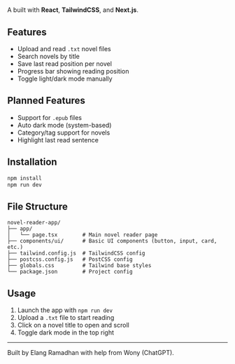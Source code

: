 # 

A built with **React**, **TailwindCSS**, and **Next.js**.

## Features

- Upload and read `.txt` novel files
- Search novels by title
- Save last read position per novel
- Progress bar showing reading position
- Toggle light/dark mode manually

## Planned Features

- Support for `.epub` files
- Auto dark mode (system-based)
- Category/tag support for novels
- Highlight last read sentence

## Installation

```bash
npm install
npm run dev
```

## File Structure

```
novel-reader-app/
├── app/
│   └── page.tsx        # Main novel reader page
├── components/ui/      # Basic UI components (button, input, card, etc.)
├── tailwind.config.js  # TailwindCSS config
├── postcss.config.js   # PostCSS config
├── globals.css         # Tailwind base styles
└── package.json        # Project config
```

## Usage

1. Launch the app with `npm run dev`
2. Upload a `.txt` file to start reading
3. Click on a novel title to open and scroll
4. Toggle dark mode in the top right

---

Built by Elang Ramadhan with help from Wony (ChatGPT).
